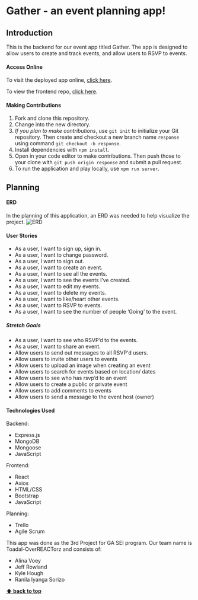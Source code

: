 # Gather - an event planning app!

## Introduction

This is the backend for our event app titled Gather. The app is designed to allow users to create and track events, and allow users to RSVP to events.

#### Access Online

To visit the deployed app online, [click here](https://toadal-overreactorz.github.io/event-client/).

To view the frontend repo, [click here](https://github.com/Toadal-OverREACTorz/event-client).

#### Making Contributions

1. Fork and clone this repository.
1. Change into the new directory.
1. *If you plan to make contributions*, use `git init` to initialize your Git repository. Then create and checkout a new branch name `response` using command `git checkout -b response`.
1. Install dependencies with `npm install`.
1. Open in your code editor to make contributions. Then push those to your clone with `git push origin response` and submit a pull request.
1. To run the application and play locally, use `npm run server`.

## Planning

#### ERD

In the planning of this application, an ERD was needed to help visualize the project. ![ERD](https://media.git.generalassemb.ly/user/41453/files/6e3fd600-ca04-11ec-874e-d36dad0aee4f)

#### User Stories

- As a user, I want to sign up, sign in.
- As a user, I want to change password.
- As a user, I want to sign out.
- As a user, I want to create an event.
- As a user, I want to see all the events.
- As a user, I want to see the events I’ve created.
- As a user, I want to edit my events.
- As a user, I want to delete my events.
- As a user, I want to like/heart other events.
- As a user, I want to RSVP to events.
- As a user, I want to see the number of people ‘Going’ to the event.

##### Stretch Goals

- As a user, I want to see who RSVP’d to the events.
- As a user, I want to share an event.
- Allow users to send out messages to all RSVP'd users.
- Allow users to invite other users to events
- Allow users to upload an image when creating an event
- Allow users to search for events based on location/ dates
- Allow users to see who has rsvp’d to an event
- Allow users to create a public or private event
- Allow users to add comments to events
- Allow users to send a message to the event host (owner)

#### Technologies Used

Backend:
- Express.js
- MongoDB
- Mongoose
- JavaScript

Frontend:
- React
- Axios
- HTML/CSS
- Bootstrap
- JavaScript

Planning: 
- Trello
- Agile Scrum

This app was done as the 3rd Project for GA SEI program.
Our team name is Toadal-OverREACTorz and consists of:
- Alina Voey
- Jeff Rowland
- Kyle Hough
- Ranila Iyanga Sorizo

**[⬆ back to top](https://github.com/Toadal-OverREACTorz/event-server/tree/dev)**